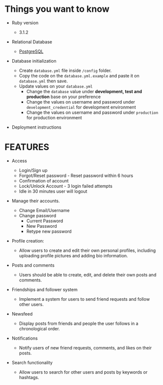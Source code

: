 # Things you want to know

* Ruby version
  - 3.1.2

* Relational Database
  - [PostgreSQL](https://www.postgresql.org/)

* Database initialization
  - Create `database.yml` file inside `/config` folder.
  - Copy the code on the `database.yml.example` and paste it on `database.yml` then save.
  - Update values on your `database.yml`
    - Change the `database` value under **development, test and production** base on your preference
    - Change the values on username and password under `development_credential` for development environment
    - Change the values on username and password under `production` for production environment

* Deployment instructions

# FEATURES

* Access
  - Login/Sign up
  - Forgot/Reset password - Reset password within 6 hours
  - Confirmation of account
  - Lock/Unlock Account - 3 login failed attempts
  - Idle in 30 minutes user will logout

* Manage their accounts.
  - Change Email/Username
  - Change password
    - Current Password
    - New Password
    - Retype new password
* Profile creation: 
  - Allow users to create and edit their own personal profiles, including uploading profile pictures and adding bio information.
* Posts and comments
  - Users should be able to create, edit, and delete their own posts and comments.
* Friendships and follower system
  - Implement a system for users to send friend requests and follow other users.
* Newsfeed
  - Display posts from friends and people the user follows in a chronological order.
* Notifications
  - Notify users of new friend requests, comments, and likes on their posts.
* Search functionality
  - Allow users to search for other users and posts by keywords or hashtags.